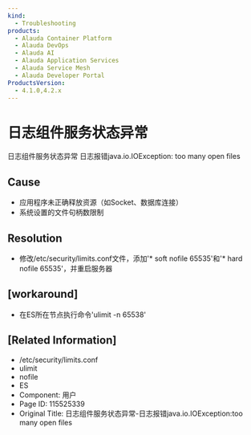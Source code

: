 ```yaml
---
kind:
  - Troubleshooting
products:
  - Alauda Container Platform
  - Alauda DevOps
  - Alauda AI
  - Alauda Application Services
  - Alauda Service Mesh
  - Alauda Developer Portal
ProductsVersion:
  - 4.1.0,4.2.x
---
```

<!-- A type of document that involves encountering a fault, diagnosing it, performing root cause analysis, and providing solutions. -->

# 日志组件服务状态异常

日志组件服务状态异常 日志报错java.io.IOException: too many open files

## Cause
- 应用程序未正确释放资源（如Socket、数据库连接）
- 系统设置的文件句柄数限制

## Resolution
- 修改/etc/security/limits.conf文件，添加'* soft nofile 65535'和'* hard nofile 65535'，并重启服务器

## [workaround]
- 在ES所在节点执行命令'ulimit -n 65538'

## [Related Information]
- /etc/security/limits.conf
- ulimit
- nofile
- ES
- Component: 用户
- Page ID: 115525339
- Original Title: 日志组件服务状态异常-日志报错java.io.IOException:too many open files

